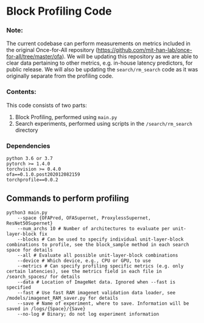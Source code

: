 # Block Profiling Code

### Note: <br/>
The current codebase can perform measurements on metrics included in the original Once-for-All repository (https://github.com/mit-han-lab/once-for-all/tree/master/ofa). We will be updating this repository as we are able to clear data pertaining to other metrics, e.g. in-house latency predictors, for public release. We will also be updating the `search/rm_search` code as it was originally separate from the profiling code.

### Contents: <br/>

This code consists of two parts:

1. Block Profiling, performed using `main.py`
2. Search experiments, performed using scripts in the `/search/rm_search` directory

### Dependencies
```
python 3.6 or 3.7
pytorch >= 1.4.0
torchvision >= 0.4.0
ofa==0.1.0.post202012082159
torchprofile==0.0.2
```

## Commands to perform profiling

```
python3 main.py
    --space {OFAPred, OFASupernet, ProxylessSupernet, ResNet50Supernet}
    --num_archs 10 # Number of architectures to evaluate per unit-layer-block fix
    --blocks # Can be used to specify individual unit-layer-block combinations to profile, see the block_sample method in each search space for details
    --all # Evaluate all possible unit-layer-block combinations
    --device # Which device, e.g., CPU or GPU, to use
    --metrics # Can specify profiling specific metrics (e.g. only certain latencies), see the metrics field in each file in /search_spaces/ for details
    --data # Location of ImageNet data. Ignored when --fast is specified
    --fast # Use fast RAM imagenet validation data loader, see /models/imagenet_RAM_saver.py for details
    --save # Name of experiment, where to save. Information will be saved in /logs/{Space}/{Save}
    --no-log # Binary; do not log experiment information
```
